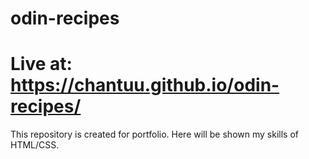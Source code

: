 # odin-recipes

# Live at: https://chantuu.github.io/odin-recipes/

This repository is created for portfolio. Here will be shown my skills of HTML/CSS.
